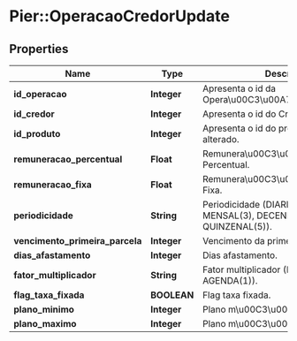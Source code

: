 # Pier::OperacaoCredorUpdate

## Properties
Name | Type | Description | Notes
------------ | ------------- | ------------- | -------------
**id_operacao** | **Integer** | Apresenta o id da Opera\u00C3\u00A7\u00C3\u00A3o. | [optional] 
**id_credor** | **Integer** | Apresenta o id do Credor. | [optional] 
**id_produto** | **Integer** | Apresenta o id do produto que vai ser alterado. | [optional] 
**remuneracao_percentual** | **Float** | Remunera\u00C3\u00A7\u00C3\u00A3o Percentual. | [optional] 
**remuneracao_fixa** | **Float** | Remunera\u00C3\u00A7\u00C3\u00A3o Fixa. | [optional] 
**periodicidade** | **String** | Periodicidade (DIARIO(1), SEMANAL(2), MENSAL(3), DECENDIAL(4), QUINZENAL(5)). | [optional] 
**vencimento_primeira_parcela** | **Integer** | Vencimento da primeira parcela. | [optional] 
**dias_afastamento** | **Integer** | Dias afastamento. | [optional] 
**fator_multiplicador** | **String** | Fator multiplicador (FORA_AGENDA(0), AGENDA(1)). | [optional] 
**flag_taxa_fixada** | **BOOLEAN** | Flag taxa fixada. | [optional] 
**plano_minimo** | **Integer** | Plano m\u00C3\u00ADnimo da regra. | [optional] 
**plano_maximo** | **Integer** | Plano m\u00C3\u00A1ximo da regra. | [optional] 



